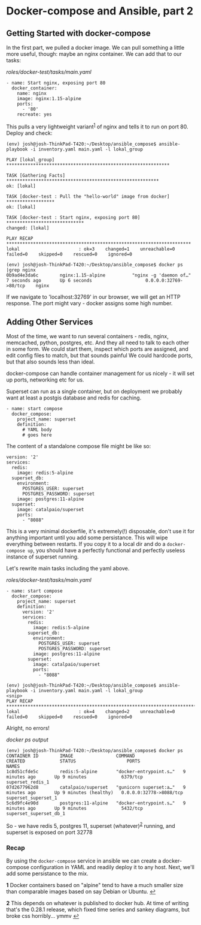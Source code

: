 # Docker-compose and Ansible, part 2

## Getting Started with docker-compose

In the first part, we pulled a docker image. We can pull something a little more useful, though: maybe an nginx container. We can add that to our tasks:

*roles/docker-test/tasks/main.yaml*

    - name: Start nginx, exposing port 80
      docker_container:
        name: nginx
        image: nginx:1.15-alpine
        ports:
          - '80'
        recreate: yes

This pulls a very lightweight variant<sup name="a1" id="a1">[1](#f1)</sup> of nginx and tells it to run on port 80. Deploy and check:

```
(env) josh@josh-ThinkPad-T420:~/Desktop/ansible_compose$ ansible-playbook -i inventory.yaml main.yaml -l lokal_group

PLAY [lokal_group] *************************************************************

TASK [Gathering Facts] *********************************************************
ok: [lokal]

TASK [docker-test : Pull the "hello-world" image from docker] ******************
ok: [lokal]

TASK [docker-test : Start nginx, exposing port 80] *****************************
changed: [lokal]

PLAY RECAP *********************************************************************
lokal                      : ok=3    changed=1    unreachable=0    failed=0    skipped=0    rescued=0    ignored=0

(env) josh@josh-ThinkPad-T420:~/Desktop/ansible_compose$ docker ps |grep nginx
0b9ad4e3da6c        nginx:1.15-alpine          "nginx -g 'daemon of…"   7 seconds ago       Up 6 seconds                    0.0.0.0:32769->80/tcp    nginx
```

If we navigate to 'localhost:32769' in our browser, we will get an HTTP response. The port might vary - docker assigns some high number.

## Adding Other Services

Most of the time, we want to run several containers - redis, nginx, memcached, python, postgres, etc. And they all need to talk to each other in some form.
We  could start them, inspect which ports are assigned, and edit config files to match, but that sounds painful
We could hardcode ports, but that also sounds less than ideal.

docker-compose can handle container management for us nicely - it will set up ports, networking etc for us.

Superset can run as a single container, but on deployment we probably want at least a postgis database and redis for caching.

```
- name: start compose
  docker_compose:
    project_name: superset
    definition:
      # YAML body
      # goes here
```

The content of a standalone compose file might be like so:


```
version: '2'
services:
  redis:
    image: redis:5-alpine
  superset_db:
    environment:
      POSTGRES_USER: superset
      POSTGRES_PASSWORD: superset
    image: postgres:11-alpine
  superset:
    image: catalpaio/superset
    ports:
      - "8088"
```

This is a very minimal dockerfile, it's extremely(!) disposable, don't use it for anything important until you add some persistance. This will wipe everything between restarts. If you copy it to a local dir and do a `docker-compose up`, you should have a perfectly functional and perfectly useless instance of superset running.


Let's rewrite main tasks including the yaml above.

*roles/docker-test/tasks/main.yaml*
```
- name: start compose
  docker_compose:
    project_name: superset
    definition:
      version: '2'
      services:
        redis:
          image: redis:5-alpine
        superset_db:
          environment:
            POSTGRES_USER: superset
            POSTGRES_PASSWORD: superset
          image: postgres:11-alpine
        superset:
          image: catalpaio/superset
          ports:
            - "8088"
```

```
(env) josh@josh-ThinkPad-T420:~/Desktop/ansible_compose$ ansible-playbook -i inventory.yaml main.yaml -l lokal_group
<snip>
PLAY RECAP ***********************************************************************************************************
lokal                      : ok=4    changed=2    unreachable=0    failed=0    skipped=0    rescued=0    ignored=0   
```
Alright, no errors!

*docker ps output*
```
(env) josh@josh-ThinkPad-T420:~/Desktop/ansible_compose$ docker ps
CONTAINER ID        IMAGE                COMMAND                  CREATED             STATUS                   PORTS                     NAMES
1c8d51cfde5c        redis:5-alpine       "docker-entrypoint.s…"   9 minutes ago       Up 9 minutes             6379/tcp                  superset_redis_1
07d2677962d8        catalpaio/superset   "gunicorn superset:a…"   9 minutes ago       Up 9 minutes (healthy)   0.0.0.0:32778->8088/tcp   superset_superset_1
5c6d9fc4e90d        postgres:11-alpine   "docker-entrypoint.s…"   9 minutes ago       Up 9 minutes             5432/tcp                  superset_superset_db_1
```

So - we have redis 5, postgres 11, superset (whatever)<sup name="a2" id="a2">[2](#f2)</sup> running, and superset is exposed on port 32778

### Recap

By using the `docker-compose` service in ansible we can create a docker-compose configuration in YAML and readily deploy it to any host. Next, we'll add some persistance to the mix.

<b id="f1">1</b> Docker containers based on "alpine" tend to have a much smaller size than comparable images based on say Debian or Ubuntu. [↩](#a1)

<b id="f2">2</b> This depends on whatever is published to docker hub. At time of writing that's the 0.28.1 release, which fixed time series and sankey diagrams, but broke css horribly... ymmv [↩](#a2)


